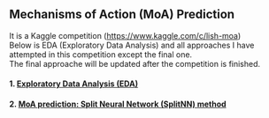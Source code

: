 ## Mechanisms of Action (MoA) Prediction
It is a Kaggle competition (https://www.kaggle.com/c/lish-moa)  
Below is EDA (Exploratory Data Analysis) and all approaches I have attempted in this competition except the final one.  
The final approache will be updated after the competition is finished.  
#### 1. [Exploratory Data Analysis (EDA)](https://github.com/tuantla80/Mechanisms-of-Action-Prediction/blob/master/MoA_Prediction_EDA_(Exploratory_Data_Analysis).ipynb) 
#### 2. [MoA prediction: Split Neural Network (SplitNN) method](https://github.com/tuantla80/Mechanisms-of-Action-Prediction/blob/master/MoA_prediction_using_Split_Neural_Network_(SplitNN)_method.ipynb)


